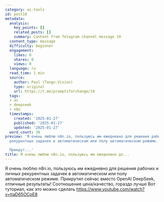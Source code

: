 ```yaml
---
category: ai-tools
id: post10
metadata:
  analysis:
    key_points: []
    related_posts: []
    summary: Content from Telegram channel message 19
  content_type: message
  difficulty: beginner
  engagement:
    likes: 0
    shares: 0
    views: 0
  language: ru
  read_time: 1 min
  source:
    author: Paul (Tango.Vision)
    type: original
    url: https://t.me/promptsforchange/19
  tags:
  - ai
  - deepseek
  - n8n
  timestamps:
    created: '2025-01-27'
    published: '2025-01-27'
    updated: '2025-01-27'
  word_count: 38
preview: 'Я очень люблю n8n.io, пользуюсь им ежедневно для решения рабочих и личных
  рекурентных задачек в автоматическом или полу автоматическом режиме.

  Прикрут...'
title: Я очень люблю n8n.io, пользуюсь им ежедневно дл...
---
```


Я очень люблю n8n.io, пользуюсь им ежедневно для решения рабочих и личных рекурентных задачек в автоматическом или полу автоматическом режиме.
Прикрутил сейчас вместо OpenAI DeepSeek, отличные результаты! Соотношение цена/качество, гораздо лучше
Вот туториал, как это можно сделать
https://www.youtube.com/watch?v=tjaD65OCoE8